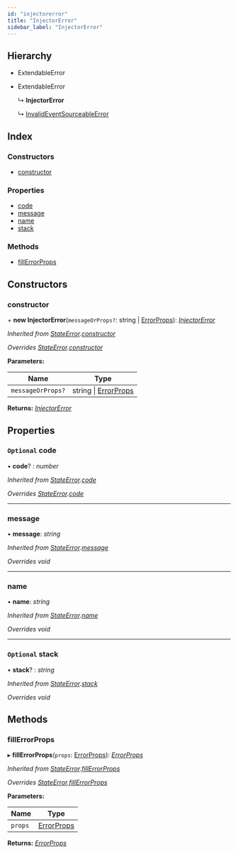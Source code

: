 ```yaml
---
id: "injectorerror"
title: "InjectorError"
sidebar_label: "InjectorError"
---
```


## Hierarchy

* ExtendableError

* ExtendableError

  ↳ **InjectorError**

  ↳ [InvalidEventSourceableError](invalideventsourceableerror.md)

## Index

### Constructors

* [constructor](injectorerror.md#constructor)

### Properties

* [code](injectorerror.md#optional-code)
* [message](injectorerror.md#message)
* [name](injectorerror.md#name)
* [stack](injectorerror.md#optional-stack)

### Methods

* [fillErrorProps](injectorerror.md#fillerrorprops)

## Constructors

###  constructor

\+ **new InjectorError**(`messageOrProps?`: string | [ErrorProps](../modules/types.md#errorprops)): *[InjectorError](injectorerror.md)*

*Inherited from [StateError](stateerror.md).[constructor](stateerror.md#constructor)*

*Overrides [StateError](stateerror.md).[constructor](stateerror.md#constructor)*

**Parameters:**

Name | Type |
------ | ------ |
`messageOrProps?` | string &#124; [ErrorProps](../modules/types.md#errorprops) |

**Returns:** *[InjectorError](injectorerror.md)*

## Properties

### `Optional` code

• **code**? : *number*

*Inherited from [StateError](stateerror.md).[code](stateerror.md#optional-code)*

*Overrides [StateError](stateerror.md).[code](stateerror.md#optional-code)*

___

###  message

• **message**: *string*

*Inherited from [StateError](stateerror.md).[message](stateerror.md#message)*

*Overrides void*

___

###  name

• **name**: *string*

*Inherited from [StateError](stateerror.md).[name](stateerror.md#name)*

*Overrides void*

___

### `Optional` stack

• **stack**? : *string*

*Inherited from [StateError](stateerror.md).[stack](stateerror.md#optional-stack)*

*Overrides void*

## Methods

###  fillErrorProps

▸ **fillErrorProps**(`props`: [ErrorProps](../modules/types.md#errorprops)): *[ErrorProps](../modules/types.md#errorprops)*

*Inherited from [StateError](stateerror.md).[fillErrorProps](stateerror.md#fillerrorprops)*

*Overrides [StateError](stateerror.md).[fillErrorProps](stateerror.md#fillerrorprops)*

**Parameters:**

Name | Type |
------ | ------ |
`props` | [ErrorProps](../modules/types.md#errorprops) |

**Returns:** *[ErrorProps](../modules/types.md#errorprops)*
